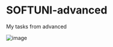 # SOFTUNI-advanced
My tasks from advanced






![image](https://user-images.githubusercontent.com/97385003/212499528-4113f850-b1d8-47e7-952a-d7e93a28a33f.png)
